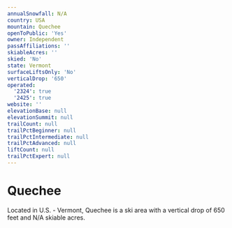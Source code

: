 ```yaml
---
annualSnowfall: N/A
country: USA
mountain: Quechee
openToPublic: 'Yes'
owner: Independent
passAffiliations: ''
skiableAcres: ''
skied: 'No'
state: Vermont
surfaceLiftsOnly: 'No'
verticalDrop: '650'
operated:
  '2324': true
  '2425': true
website: ''
elevationBase: null
elevationSummit: null
trailCount: null
trailPctBeginner: null
trailPctIntermediate: null
trailPctAdvanced: null
liftCount: null
trailPctExpert: null
---
```



# Quechee

Located in U.S. - Vermont, Quechee is a ski area with a vertical drop of 650 feet and N/A skiable acres.
